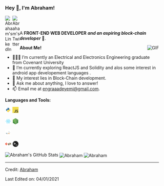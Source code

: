 <h3 title="Shurrd"> Hey 👋, I'm Abraham!</h3>

<a href="https://www.linkedin.com/in/adeoluwa-adeyemi-45743222b/">
  <img align="left" alt="Abraham's LinkedIn" width="24px" src="https://cdn.jsdelivr.net/npm/simple-icons@v3/icons/linkedin.svg" />
</a>

<a href="https://twitter.com/shurrrrd">
  <img align="left" alt="Abraham's Twitter" width="24px" src="https://cdn.jsdelivr.net/npm/simple-icons@3.13.0/icons/twitter.svg" />
</a>




<br />
<br />

A **FRONT-END WEB DEVELOPER** ***and an aspiring block-chain developer*** 🚀.
 

  <img align="right" alt="GIF" src="https://i.pinimg.com/originals/e4/26/70/e426702edf874b181aced1e2fa5c6cde.gif" />

**About Me!**

- 👨🏽‍💻 I’m currently an Electrical and Electronics Engineering graduate from Covenant University
- 🌱 I’m currently exploring ReactJS and Solidity and alos some interest in android app developement languages . 
- 🤔 My interest lies in Block-Chain development.
- 💬 Ask me about anything, I love to answer!
- 📫 Email me at [engraaadeyemi@gmail.com](mailto:engraaadeyemi@gmail.com).



**Languages and Tools:**  


<code><img height="20" src="https://raw.githubusercontent.com/github/explore/80688e429a7d4ef2fca1e82350fe8e3517d3494d/topics/python/python.png"></code>
<code><img height="20" src="https://raw.githubusercontent.com/github/explore/80688e429a7d4ef2fca1e82350fe8e3517d3494d/topics/javascript/javascript.png"></code>

<code><img height="20" src="https://raw.githubusercontent.com/github/explore/80688e429a7d4ef2fca1e82350fe8e3517d3494d/topics/react/react.png"></code>
<code><img height="20" src="https://raw.githubusercontent.com/github/explore/80688e429a7d4ef2fca1e82350fe8e3517d3494d/topics/nodejs/nodejs.png"></code>

<code><img height="20" src="https://raw.githubusercontent.com/github/explore/80688e429a7d4ef2fca1e82350fe8e3517d3494d/topics/mysql/mysql.png"></code>

<code><img height="20" src="https://raw.githubusercontent.com/github/explore/80688e429a7d4ef2fca1e82350fe8e3517d3494d/topics/git/git.png"></code>
<code><img height="20" src="https://raw.githubusercontent.com/github/explore/80688e429a7d4ef2fca1e82350fe8e3517d3494d/topics/terminal/terminal.png"></code>

<img src="https://github-readme-stats.vercel.app/api?username=Shurrd&show_icons=true&hide_border=true&count_private=true&theme=shades-of-purple&icon_color=fad000" alt="Abraham's GitHub Stats">
<img align="center" src="https://github-readme-streak-stats.herokuapp.com/?user=Shurrd&count_private=true&theme=radical" alt="Abraham" />
<img align="center" width=500 src="https://github-readme-stats.vercel.app/api/top-langs/?username=Shurrd&count_private=true&theme=radical" alt="Abraham" />

----
Credit: [Abraham](https://github.com/Abraham)

Last Edited on: 04/01/2021
